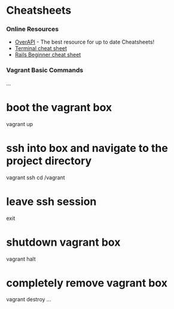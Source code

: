 # Cheatsheets

### Online Resources

* [OverAPI](http://overapi.com/) - The best resource for up to date Cheatsheets!
* [Terminal cheat sheet](http://bit.ly/16VDJ8K)
* [Rails Beginner cheat sheet](http://pragtob.github.io/rails-beginner-cheatsheet/)

### Vagrant Basic Commands

...
# boot the vagrant box
vagrant up

# ssh into box and navigate to the project directory
vagrant ssh
cd /vagrant

# leave ssh session
exit

# shutdown vagrant box
vagrant halt

# completely remove vagrant box
vagrant destroy
...
